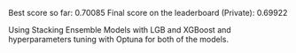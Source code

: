 Best score so far: 0.70085
Final score on the leaderboard (Private): 0.69922

Using Stacking Ensemble Models with LGB and XGBoost and hyperparameters tuning with Optuna for both of the models.

